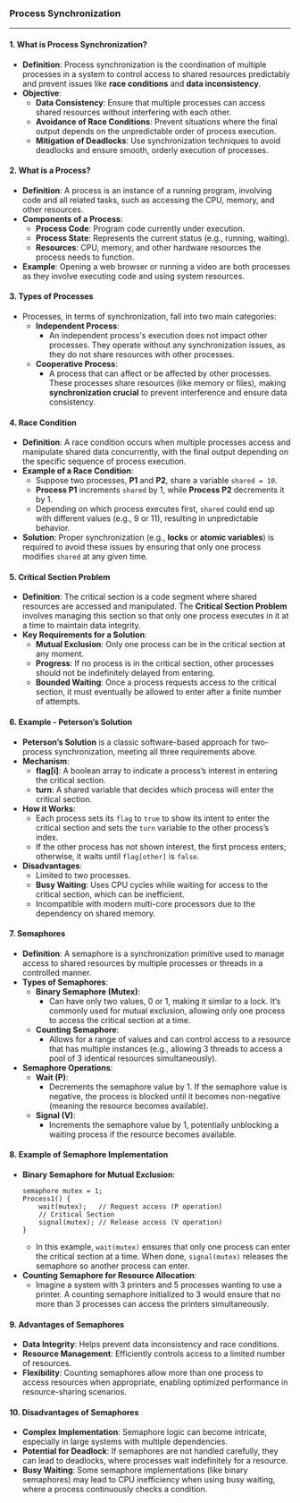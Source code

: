 

### **Process Synchronization**

---

#### **1. What is Process Synchronization?**
   - **Definition**: Process synchronization is the coordination of multiple processes in a system to control access to shared resources predictably and prevent issues like **race conditions** and **data inconsistency**.
   - **Objective**:
      - **Data Consistency**: Ensure that multiple processes can access shared resources without interfering with each other.
      - **Avoidance of Race Conditions**: Prevent situations where the final output depends on the unpredictable order of process execution.
      - **Mitigation of Deadlocks**: Use synchronization techniques to avoid deadlocks and ensure smooth, orderly execution of processes.

#### **2. What is a Process?**
   - **Definition**: A process is an instance of a running program, involving code and all related tasks, such as accessing the CPU, memory, and other resources.
   - **Components of a Process**:
      - **Process Code**: Program code currently under execution.
      - **Process State**: Represents the current status (e.g., running, waiting).
      - **Resources**: CPU, memory, and other hardware resources the process needs to function.
   - **Example**: Opening a web browser or running a video are both processes as they involve executing code and using system resources.

#### **3. Types of Processes**
   - Processes, in terms of synchronization, fall into two main categories:
      - **Independent Process**:
         - An independent process's execution does not impact other processes. They operate without any synchronization issues, as they do not share resources with other processes.
      - **Cooperative Process**:
         - A process that can affect or be affected by other processes. These processes share resources (like memory or files), making **synchronization crucial** to prevent interference and ensure data consistency.

#### **4. Race Condition**
   - **Definition**: A race condition occurs when multiple processes access and manipulate shared data concurrently, with the final output depending on the specific sequence of process execution.
   - **Example of a Race Condition**:
      - Suppose two processes, **P1** and **P2**, share a variable `shared = 10`.
      - **Process P1** increments `shared` by 1, while **Process P2** decrements it by 1.
      - Depending on which process executes first, `shared` could end up with different values (e.g., 9 or 11), resulting in unpredictable behavior.
   - **Solution**: Proper synchronization (e.g., **locks** or **atomic variables**) is required to avoid these issues by ensuring that only one process modifies `shared` at any given time.


#### **5. Critical Section Problem**
   - **Definition**: The critical section is a code segment where shared resources are accessed and manipulated. The **Critical Section Problem** involves managing this section so that only one process executes in it at a time to maintain data integrity.
   - **Key Requirements for a Solution**:
      - **Mutual Exclusion**: Only one process can be in the critical section at any moment.
      - **Progress**: If no process is in the critical section, other processes should not be indefinitely delayed from entering.
      - **Bounded Waiting**: Once a process requests access to the critical section, it must eventually be allowed to enter after a finite number of attempts.

#### **6. Example - Peterson’s Solution**
   - **Peterson’s Solution** is a classic software-based approach for two-process synchronization, meeting all three requirements above.
   - **Mechanism**:
      - **flag[i]**: A boolean array to indicate a process’s interest in entering the critical section.
      - **turn**: A shared variable that decides which process will enter the critical section.
   - **How it Works**:
      - Each process sets its `flag` to `true` to show its intent to enter the critical section and sets the `turn` variable to the other process’s index.
      - If the other process has not shown interest, the first process enters; otherwise, it waits until `flag[other]` is `false`.
   - **Disadvantages**:
      - Limited to two processes.
      - **Busy Waiting**: Uses CPU cycles while waiting for access to the critical section, which can be inefficient.
      - Incompatible with modern multi-core processors due to the dependency on shared memory.

#### **7. Semaphores**
   - **Definition**: A semaphore is a synchronization primitive used to manage access to shared resources by multiple processes or threads in a controlled manner.
   - **Types of Semaphores**:
      - **Binary Semaphore (Mutex)**:
         - Can have only two values, 0 or 1, making it similar to a lock. It’s commonly used for mutual exclusion, allowing only one process to access the critical section at a time.
      - **Counting Semaphore**:
         - Allows for a range of values and can control access to a resource that has multiple instances (e.g., allowing 3 threads to access a pool of 3 identical resources simultaneously).
   - **Semaphore Operations**:
      - **Wait (P)**:
         - Decrements the semaphore value by 1. If the semaphore value is negative, the process is blocked until it becomes non-negative (meaning the resource becomes available).
      - **Signal (V)**:
         - Increments the semaphore value by 1, potentially unblocking a waiting process if the resource becomes available.

#### **8. Example of Semaphore Implementation**
   - **Binary Semaphore for Mutual Exclusion**:
      ```pseudo
      semaphore mutex = 1;
      Process1() {
          wait(mutex);   // Request access (P operation)
          // Critical Section
          signal(mutex); // Release access (V operation)
      }
      ```
      - In this example, `wait(mutex)` ensures that only one process can enter the critical section at a time. When done, `signal(mutex)` releases the semaphore so another process can enter.
   - **Counting Semaphore for Resource Allocation**:
      - Imagine a system with 3 printers and 5 processes wanting to use a printer. A counting semaphore initialized to 3 would ensure that no more than 3 processes can access the printers simultaneously.

#### **9. Advantages of Semaphores**
   - **Data Integrity**: Helps prevent data inconsistency and race conditions.
   - **Resource Management**: Efficiently controls access to a limited number of resources.
   - **Flexibility**: Counting semaphores allow more than one process to access resources when appropriate, enabling optimized performance in resource-sharing scenarios.

#### **10. Disadvantages of Semaphores**
   - **Complex Implementation**: Semaphore logic can become intricate, especially in large systems with multiple dependencies.
   - **Potential for Deadlock**: If semaphores are not handled carefully, they can lead to deadlocks, where processes wait indefinitely for a resource.
   - **Busy Waiting**: Some semaphore implementations (like binary semaphores) may lead to CPU inefficiency when using busy waiting, where a process continuously checks a condition.
